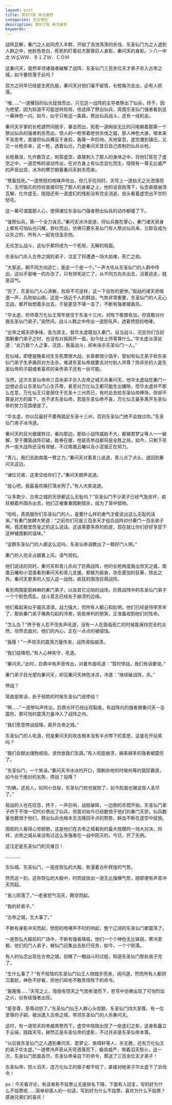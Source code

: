 ```yaml
---
layout: post
title: 第977章 再次暴怒
categories: 太古神王
description: 第977章 再次暴怒
keywords:
---
```


战阵瓦解，秦门之人如同虎入羊群，开始了浩浩荡荡的杀伐，东圣仙门为之人退到人群之中，他脸色苍白，死死的盯着前方那尊巨人身影，秦问天的身影。＞八一中文 Ｗ≦ＷＷ．８１ＺＷ．ＣＯＭ

这秦问天，竟然率领诸强者破解了战阵，东圣仙门三百余位天才弟子杀入古帝之城，如今要陨落于此吗？

双方之间早已经是生死仇敌，秦问天对他们毫不留情，长枪每次击出，必有人陨落。

“嗤……”一道耀目的仙光绽放而出，只见这一战阵的主导者祭出了仙兵，终于，因为绝望，因为知道不可能逆转败局，他选择了祭出仙兵，周围东圣仙门强者看到这一幕神色一闪，如今，似乎只有这一条路，祭出仙兵战斗，还有一线机会。

秦问天手掌的长枪遽然间脱手，暴击而出，宛若一道绚丽无比的闪电朝着那第一个祭出仙兵的强者刺杀而出，惊人的一枪带着绝世杀伐之威，那人神色大骇，根本来不及思考，直接将仙兵横亘于身前，轰隆一声巨响，天地窒息，虚空遭到镇压，又见一长枪杀来，这一枪，透着仙光，乃是秦问天昔日自己炼制的仙兵长枪。

长枪暴涨，化作数百丈，刺穿虚空，直接刺入了那人的身体之中，将他钉死在了虚空之中，一道恐怖的波动传出，在对方身上有仙念显化而生，隐隐有一尊无比威严的声音出现，冰冷的寒芒朝着秦问天射杀而来。

“孽畜找死。”一道愤怒的咆哮声传出，但几乎在同时，天穹上一道劫灭之光洒落而下，无尽毁灭的符纹直接印在了那人的身躯之上，他的话音刚落下，仙念直接崩溃瓦解，化作虚无，隐隐还有一道虚幻的残影没有完全消逝，抬头看着虚空出不甘的怒吼。

这一幕可谓震颤人心，使得诸位东圣仙门强者祭出仙兵的动作都缓了下。

“谁祭仙兵，第一个全力诛灭。”秦问天冰冷说道，将仙兵握在掌心，秦门诸天骄身上都有可怕仙光闪耀，吞吐而出，仿佛只要东圣仙门有人祭出仙兵来，立即会成为众矢之的，所有人一起攻伐击杀他。

无论怎么战斗，这似乎都将成为一个死局，无解的局面。

东圣仙门杀入古帝之城的弟子，注定了将遭遇一场大劫难，死亡之劫。

“大家逃，朝不同方向逃亡，能走一个是一个。”一声大吼从东圣仙门的人群中传出，这似乎是唯一的办法了，只有拼死逃亡了，从不同方向杀出去，活着逃走，就是运气。

“完了，东圣仙门人心涣散，败局不可逆转，这一下会败的更惨。”观战的诸天骄暗道一声，兵败如山倒，这是一场近千人的群战，气势非常重要，东圣仙门的人无心恋战，都开始想着杀出去，于是更显不堪一击了，不断有强者被轰杀。

“华太虚，你师尊万化仙王常年居住于东圣十三州，对陛下敬畏有加，你竟敢对付我东圣仙门弟子。”突然间，战斗人群之中传出一道怒吼声，透着愤怒的咆哮。

“古帝之城天骄争锋，各为其主，我华太虚既加入秦门，自当战斗，况且你们当初围剿秦门弟子之时，也没有对我网开一面，如今扯上师尊算什么。”华太虚淡漠说道：“此乃我个人之事，况且，我虽战斗，却未诛杀东圣仙门一人。”

在仙域，即便是晚辈间生生死摩擦大战，长辈都很少插手，譬如有仙王弟子和东圣仙门弟子生矛盾将对方击杀，难道东圣仙帝就要去对付别人师尊？除非杀的人是东圣仙帝的子嗣或者喜欢的亲传弟子还有一丝可能。

当然，这次东圣仙帝命三百余弟子杀入古帝之城灭杀秦问天，他华太虚站在秦门一边想必会让东圣仙门心生芥蒂，甚至对万化仙王都可能生出嫌隙，但华太虚并不那么在意，万化仙王只是居住于东圣十三州而已，有时会去给东圣仙帝捧场，但却不算是对方的属下，也不求东圣仙帝，若是东圣仙帝不喜，万化仙王最多离开东圣仙帝的势力范围便是了。

“华太虚，你以后最好不要再踏足东圣十三州，否则东圣仙门绝不会放过你。”东圣仙门弟子冰冷道。

秦问天的目光缓缓转过，看向那边，那些小战阵威胁不大，都被君梦尘等人一一破解，至于魔猿战阵已破，胜券在握，他是否参战都将是全胜之局，如今，只剩下另外一座大战阵还没有攻破，不过南凰云曦以及小混蛋正在努力。

“青儿，我们去助南凰一臂之力。”秦问天对着青儿说道，青儿点了点头，退回到秦问天这边。

“诸位兄弟，这里交给你们了。”秦问天朗声说道。

“放心吧，我最喜欢痛打落水狗了。”有人大笑说道。

“以多欺少，古帝之城的天骄都这么无耻吗？”东圣仙门不少弟子已经气急败坏，疯狂朝着外围杀出去，他们正被重重围剿猎杀，成为了笼中猎物。

“哈哈，真佩服你们东圣仙门的人，是要什么样的勇气才能说出这么无耻的话来。”有秦门放肆大笑道：“之前你们可是三百余天才组合战阵对付秦门一百余弟子啊，竟还敢堂而皇之的这么说话，这该需要多厚的脸皮，现在就让你们好好享受下这种被围剿的滋味。”

“这群东圣仙门的人都这么逗吗，东圣仙帝调教出了一群好门人啊。”

秦门的人完全占据着上风，语气轻松。

他们说话的同时，秦问天和青儿杀向了巨鼎战阵，他的长枪再度轰出惊天之威，南凰云曦和小混蛋看到秦问天和青儿支援，都极为振奋，攻击更加的狂暴，除此之外，秦问天更多的人加入这一战局，疯狂的围攻巨鼎战阵。

看到周围密密麻麻的秦门弟子，以及其它沦陷的战场，巨鼎战阵中的东圣仙门弟子一个个脸色慌乱，战斗意志已经处于崩溃的边缘。

他们看起来似乎威风凛凛，战力强大，但所有人都心知肚明，他们已经是待宰羔羊了，那些秦门弟子嘴角勾起的冷笑，宛若审判的邪笑，正准备收割他们的性命。

“怎么办？”终于有人忍不住失声吼道，没有一人在面临死亡的时候能保持完全的淡然，坦然去面对，他们的内心，正在一点点的被侵蚀。

“轰隆！”一声惊天的震荡力量传来，战阵濒临崩溃。

“我们投降吧。”有人心神失守，吼道。

“秦问天。”此时，巨鼎中有声音传出，对着外面吼道：“暂时停战，我们有话要说。”

秦门弟子目光望向秦问天，却见秦问天神色冰凉，冷道：“继续破战阵，杀。”

停战？

简直是笑话，处于弱势的时候东圣仙门说停战？

“啊……”一道惨叫声传出，巨鼎光环已经出现裂痕，有战阵内的强者被秦问天一击震伤，那可怕的震荡力量冲入了战阵之内。

“我们愿意停战投降，离开古帝之城。”

东圣仙门的人吼道，但是秦问天的攻击根本没有半点停下的意思，这是在开玩笑吗？

“我们会献出储物戒指，求你放我们生路。”有人彻底崩溃，越来越多的强者被震伤了。

“东圣仙门，一个笑话。”秦问天冷冰冰的开口，围剿杀他的时候何等的猖狂霸道，如今处于绝对的劣势，停战？投降？

“的确，这些人，如同小丑般，东圣仙门败也就败了，如今脸面也被这些人丢尽了。”

观战的人也在叹息，终于，一声巨响，战胜破碎，一边倒的杀戮开始，东圣仙门弟子终于不惜一切代价祭出了仙兵，但面对如今已经数倍于他们的秦门天骄，仙兵数量也数倍于他们，祭出仙兵也根本无法挽回半点的颓势，鲜血不断在虚空中绽放。

围观的人看得心惊胆颤，这是他们在古帝之城看到的最大规模的一场大对决，同样，古帝之城从来没有过这么多强者在一战中陨灭的，今日，开了先例。

这注定是东圣仙门的灾难日！

…………

东仙城、东圣仙门，一座座恢弘的大殿，弥漫着古朴辉煌的气势。

然而这一刻，这些恢弘的大殿中，时而绽放出一道无比强横气势，随即便有声音冲天而起。

“易儿陨落了。”一老者怒气滔天，腾空而起。

“我的好弟子。”

“古帝之城，生大事了。”

不断有身影冲天而起，愤怒的咆哮声不时的响起，整个辽阔的东圣仙门都震荡了。

一座恢弘大殿前的广场中，不断有强者降临，他们一个个神色无比锋锐，寒冷至极，他们的门人弟子，被仙门召集出去执行任务，如今，一个个陨落。

有人的仙念出现在古帝之城，目睹了一眼战斗的过程，知道东圣仙门那些弟子完了。

“生什么事了？”有不知情的东圣仙门仙王人物踏步而来，询问道，然而所有人都阴沉着脸，神色不好看，但他们却也不敢责怪陛下的命令。

“轰隆隆……”天穹之上，隐隐有惊天之气势弥漫而下，苍穹中仿佛出现了可怕烈焰之火，似有级强者出现。

“是至尊，至尊动怒了。”东圣仙门仙王人群心头惊颤，东圣仙门四大至尊，有一位至尊的子嗣，被派遣入古帝之城，带领东圣仙门的人杀秦问天。

这时，有一道惊天的帝威席卷而下，虚空中隐隐出现了一座虚幻之影，这身影矗立于云端，践踏天穹，赫然正是东圣仙帝的虚影，不过并非是东圣仙帝本尊。

“以后我东圣仙门之人遇到秦问天、君梦尘、紫晴轩等人，杀无赦，还有万化仙王的弟子华太虚。”一道寒冷声音从天穹洒落而下，极具威严，带着滔天怒火，这一次，东圣仙门脸面丢尽，东圣仙帝亲自下的命令，葬送了三百余位天才弟子！

东圣仙帝，怒火滔天，连万化仙王的面子都不给了，直接对她弟子华太虚下了杀伐令！

ps：今天看评论，有读者称不投票让无痕排名下降，下面有人回复，写的好为什么不投票呢……简单却感人的一句话，写到好为什么不投票，喜欢为什么不投票？感谢兄弟们的喜欢！
